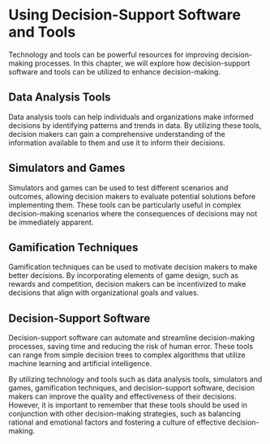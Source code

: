 Using Decision-Support Software and Tools
====================================================================================

Technology and tools can be powerful resources for improving decision-making processes. In this chapter, we will explore how decision-support software and tools can be utilized to enhance decision-making.

Data Analysis Tools
-------------------

Data analysis tools can help individuals and organizations make informed decisions by identifying patterns and trends in data. By utilizing these tools, decision makers can gain a comprehensive understanding of the information available to them and use it to inform their decisions.

Simulators and Games
--------------------

Simulators and games can be used to test different scenarios and outcomes, allowing decision makers to evaluate potential solutions before implementing them. These tools can be particularly useful in complex decision-making scenarios where the consequences of decisions may not be immediately apparent.

Gamification Techniques
-----------------------

Gamification techniques can be used to motivate decision makers to make better decisions. By incorporating elements of game design, such as rewards and competition, decision makers can be incentivized to make decisions that align with organizational goals and values.

Decision-Support Software
-------------------------

Decision-support software can automate and streamline decision-making processes, saving time and reducing the risk of human error. These tools can range from simple decision trees to complex algorithms that utilize machine learning and artificial intelligence.

By utilizing technology and tools such as data analysis tools, simulators and games, gamification techniques, and decision-support software, decision makers can improve the quality and effectiveness of their decisions. However, it is important to remember that these tools should be used in conjunction with other decision-making strategies, such as balancing rational and emotional factors and fostering a culture of effective decision-making.
